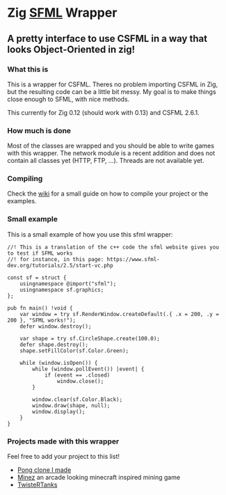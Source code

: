 # Zig [SFML](https://www.sfml-dev.org/) Wrapper

## A pretty interface to use CSFML in a way that looks Object-Oriented in zig!

### What this is

This is a wrapper for CSFML. Theres no problem importing CSFML in Zig, but the resulting code can be a little bit messy.
My goal is to make things close enough to SFML, with nice methods.

This currently for Zig 0.12 (should work with 0.13) and CSFML 2.6.1.

### How much is done

Most of the classes are wrapped and you should be able to write games with this wrapper.
The network module is a recent addition and does not contain all classes yet (HTTP, FTP, ...).
Threads are not available yet.

### Compiling

Check the [wiki](../../wiki) for a small guide on how to compile your project or the examples.

### Small example

This is a small example of how you use this sfml wrapper:

```zig
//! This is a translation of the c++ code the sfml website gives you to test if SFML works
//! for instance, in this page: https://www.sfml-dev.org/tutorials/2.5/start-vc.php

const sf = struct {
    usingnamespace @import("sfml");
    usingnamespace sf.graphics;
};

pub fn main() !void {
    var window = try sf.RenderWindow.createDefault(.{ .x = 200, .y = 200 }, "SFML works!");
    defer window.destroy();

    var shape = try sf.CircleShape.create(100.0);
    defer shape.destroy();
    shape.setFillColor(sf.Color.Green);

    while (window.isOpen()) {
        while (window.pollEvent()) |event| {
            if (event == .closed)
                window.close();
        }

        window.clear(sf.Color.Black);
        window.draw(shape, null);
        window.display();
    }
}
```

### Projects made with this wrapper

Feel free to add your project to this list!

- [Pong clone I made](https://github.com/Guigui220D/sfml-pong-zig)
- [Minez](https://github.com/Guigui220D/minez) an arcade looking minecraft inspired mining game
- [TwisteRTanks](https://github.com/TwisteRTanks/TwisteRTanks)
